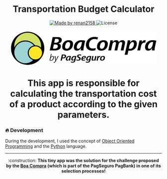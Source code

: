<h1 align="center">
  <strong>Transportation Budget Calculator</strong>
</h1>

<p align="center">
  <a href="https://rocketseat.com.br">
    <img alt="Made by renan2158" src="https://img.shields.io/badge/made%20by-renan2158-green">
  </a>
  <img alt="License" src="https://img.shields.io/badge/license-MIT-yellow">
</p>

<h4 align="center">
<img src="./imgs/boa-compra-logo.png" /><br>
</h4>

<h1 align="center">
  <strong>This app is responsible for calculating the transportation cost of a product according to the given parameters.</strong>
</h1>

### :fire: Development

During the development, I used the concept of [Object Oriented Programming](https://www.python.org/) and the [Python]() language.

---

<p align="center">
  :construction: <strong>This tiny app was the solution for the challenge proposed by the <a href="https://boacompra.com/">Boa Compra</a> (which is part of the PagSeguro PagBank) in one of its selection processes!</strong></br>
</p>
